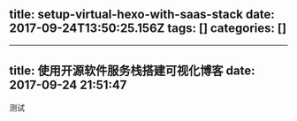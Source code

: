title: setup-virtual-hexo-with-saas-stack
date: 2017-09-24T13:50:25.156Z
tags: []
categories: []
---
---
title: 使用开源软件服务栈搭建可视化博客
date: 2017-09-24 21:51:47
---

测试